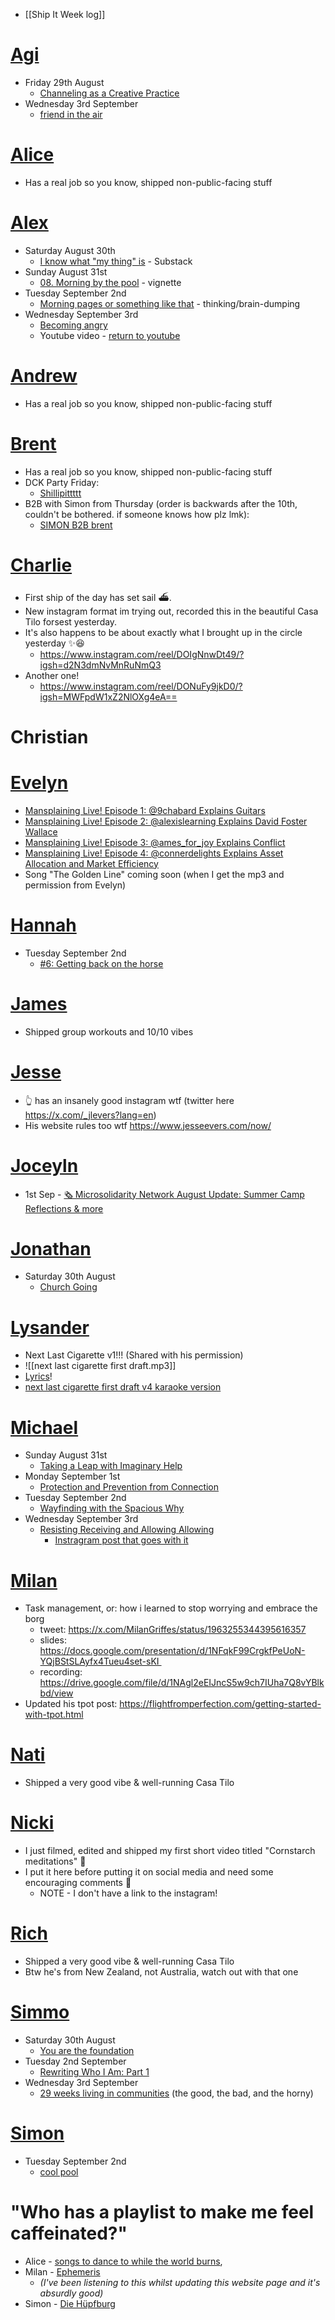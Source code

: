 - [[Ship It Week log]]
# [Agi](https://x.com/AgotaDubi)
- Friday 29th August
	- [Channeling as a Creative Practice](https://awarenessplay.substack.com/p/channeling-as-a-creative-practice?triedRedirect=true)
- Wednesday 3rd September
	- [friend in the air](https://awarenessplay.substack.com/p/friend-in-the-air?r=z803&utm_campaign=post&utm_medium=web&triedRedirect=true)
# [Alice](https://x.com/aliceisplaying)
- Has a real job so you know, shipped non-public-facing stuff 
# [Alex](https://x.com/alexislearning)
- Saturday August 30th
	- [I know what "my thing" is](https://alexislearning.substack.com/p/ship-it-week) - Substack
- Sunday August 31st
	- [08. Morning by the pool](https://www.alexislearning.me/to-live-well/3.-Create-things/Writings/08.-Morning-by-the-pool) - vignette
- Tuesday September 2nd
	- [Morning pages or something like that](https://www.alexislearning.me/to-live-well/Quick-add/Morning-pages-or-something,-2025-09-02) - thinking/brain-dumping
- Wednesday September 3rd
	- [Becoming angry](https://alexislearning.substack.com/p/wednesday-at-ship-it-week)
	- Youtube video - [return to youtube]([https://www.youtube.com/watch?v=vgwkHzxPOLY](https://www.youtube.com/watch?v=vgwkHzxPOLY))
# [Andrew](https://x.com/connerdelights)
- Has a real job so you know, shipped non-public-facing stuff 
# [Brent](https://x.com/_brentbaum)
- Has a real job so you know, shipped non-public-facing stuff 
- DCK Party Friday: 
	- [Shillipittttt](https://open.spotify.com/playlist/3RifssxkiYCB409NWsOl01?si=f9effca1be904959)
- B2B with Simon from Thursday (order is backwards after the 10th, couldn't be bothered. if someone knows how plz lmk): 
	- [SIMON B2B brent](https://open.spotify.com/playlist/243hF19TSvIFZfioXQqdf1?si=f1a14d399567423a)
# [Charlie](https://www.instagram.com/charlie_alive/)
- First ship of the day has set sail ⛴.  
- New instagram format im trying out, recorded this in the beautiful Casa Tilo forsest yesterday.
- It's also happens to be about exactly what I brought up in the circle yesterday ✨😆
	- https://www.instagram.com/reel/DOIgNnwDt49/?igsh=d2N3dmNvMnRuNmQ3
- Another one!
	- https://www.instagram.com/reel/DONuFy9jkD0/?igsh=MWFpdW1xZ2NlOXg4eA==
# Christian
# [Evelyn](https://x.com/dreamyweather)
- [Mansplaining Live! Episode 1: @9chabard Explains Guitars](https://x.com/dreamyweather/status/1962517977363820872)
- [Mansplaining Live! Episode 2: @alexislearning Explains David Foster Wallace](https://x.com/dreamyweather/status/1962879987247112550)
- [Mansplaining Live! Episode 3: @ames_for_joy Explains Conflict](https://x.com/dreamyweather/status/1963518594345509195)
- [Mansplaining Live! Episode 4: @connerdelights Explains Asset Allocation and Market Efficiency](https://x.com/dreamyweather/status/1963969149735956980)
- Song "The Golden Line" coming soon (when I get the mp3 and permission from Evelyn)
# [Hannah](https://x.com/heyhannah)
- Tuesday September 2nd
	- [#6: Getting back on the horse](https://soupyphase.substack.com/p/6-getting-back-on-the-horse?r=ri0w3&utm_campaign=post&utm_medium=web&triedRedirect=true)
# [James](https://x.com/jmes)
- Shipped group workouts and 10/10 vibes
# [Jesse](https://www.instagram.com/jesse.evers/?hl=en)
- 👆 has an insanely good instagram wtf (twitter here https://x.com/_jlevers?lang=en)
- His website rules too wtf https://www.jesseevers.com/now/
# [Joceyln](https://x.com/ames_for_joy)
- 1st Sep - [🗞️ Microsolidarity Network August Update: Summer Camp Reflections & more](https://microsolidarity.substack.com/p/microsolidarity-network-august-update)
# [Jonathan](https://x.com/jnsyaaa)
- Saturday 30th August
	- [Church Going](https://jnsyaaa.substack.com/p/church-going)
# [Lysander](https://x.com/9chabard)
- Next Last Cigarette v1!!! (Shared with his permission)
- ![[next last cigarette first draft.mp3]]
- [Lyrics](https://docs.google.com/document/d/1mDgZlne_RYzXC8pIkuqz_9QFYUcsPcD4noHNqytwOoc/edit?tab=t.0)!
- [next last cigarette first draft v4 karaoke version](https://youtu.be/MFgDrA1Sm34)
# [Michael](https://x.com/michaeltong_)
- Sunday August 31st
	- [Taking a Leap with Imaginary Help](https://michaeltongtong.substack.com/p/taking-a-leap-with-imaginary-help?triedRedirect=true)
- Monday September 1st
	- [Protection and Prevention from Connection](https://michaeltongtong.substack.com/p/protection-and-prevention-from-connection?r=tkgk0&utm_medium=ios&triedRedirect=true)
- Tuesday September 2nd
	- [Wayfinding with the Spacious Why](https://michaeltongtong.substack.com/p/wayfinding-with-the-spacious-why?r=tkgk0&utm_medium=ios&triedRedirect=true)
- Wednesday September 3rd
	- [Resisting Receiving and Allowing Allowing](https://michaeltongtong.substack.com/p/resisting-receiving-and-allowing?utm_source=app-post-stats-page&r=tkgk0&utm_medium=ios&triedRedirect=true)
		- [Instragram post that goes with it](https://www.instagram.com/reel/DOJaMfLjNTW/?igsh=Y2dlNjZ3YXI4OTk1)
# [Milan](https://x.com/MilanGriffes)
- Task management, or: how i learned to stop worrying and embrace the borg
	- tweet: https://x.com/MilanGriffes/status/1963255344395616357
	- slides: https://docs.google.com/presentation/d/1NFqkF99CrgkfPeUoN-YQjBStSLAyfx4Tueu4set-sKI 
	- recording: https://drive.google.com/file/d/1NAgl2eEIJncS5w9ch7IUha7Q8vYBlkbd/view
- Updated his tpot post: https://flightfromperfection.com/getting-started-with-tpot.html
# [Nati](https://x.com/LombardoNati)
- Shipped a very good vibe & well-running Casa Tilo
# [Nicki](https://nicolasendres.com/about-2/)
- I just filmed, edited and shipped my first short video titled "Cornstarch meditations" 🥳
- I put it here before putting it on social media and need some encouraging comments 🙂
	- NOTE - I don't have a link to the instagram!
# [Rich](https://x.com/RichDecibels)
- Shipped a very good vibe & well-running Casa Tilo
- Btw he's from New Zealand, not Australia, watch out with that one
# [Simmo](https://x.com/MrSimmoSimpson)
- Saturday 30th August
	- [You are the foundation](https://simmosimpson.substack.com/p/you-are-the-foundation?triedRedirect=true)
- Tuesday 2nd September
	- [Rewriting Who I Am: Part 1](https://simmosimpson.substack.com/p/rewriting-who-i-am-part-1)
- Wednesday 3rd September
	- [29 weeks living in communities](https://simmosimpson.substack.com/p/29-weeks-living-in-communities) (the good, the bad, and the horny)
# [Simon](https://x.com/simon_ohler)
- Tuesday September 2nd
	- [cool pool](https://nowsimon.substack.com/p/cool-pool?r=e06m1&utm_campaign=post&utm_medium=web&triedRedirect=true)
# "Who has a playlist to make me feel caffeinated?"
- Alice - [songs to dance to while the world burns](https://open.spotify.com/playlist/4glhfFqJTD38A8u7t45EGN?si=377973e284a54f16),
- Milan - [Ephemeris](https://www.youtube.com/playlist?list=OLAK5uy_nThPKZ0fDt7BuSKnVf9IrSVyr82vc0NTw)
	- *(I've been listening to this whilst updating this website page and it's absurdly good)*
- Simon - [Die Hüpfburg](https://open.spotify.com/playlist/54v9JqJ407z3D7odccn95K?si=1ZLpRoZaSQKo1vZIeCnf2A&pi=zO6nf37iRZu1y)